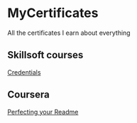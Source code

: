 # MyCertificates
All the certificates I earn about everything



## Skillsoft courses
[Credentials](https://skillsoft.digitalbadges-eu.skillsoft.com/profile/eu-davidpadilla505442/wallet#gs.k75ozk)

## Coursera
[Perfecting your Readme](https://www.coursera.org/account/accomplishments/certificate/4ASWEU6GYQTT)
